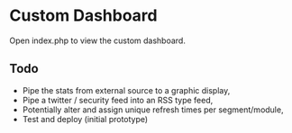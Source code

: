 # Custom Dashboard
Open index.php to view the custom dashboard.

## Todo
* Pipe the stats from external source to a graphic display,
* Pipe a twitter / security feed into an RSS type feed,
* Potentially alter and assign unique refresh times per segment/module,
* Test and deploy (initial prototype)

